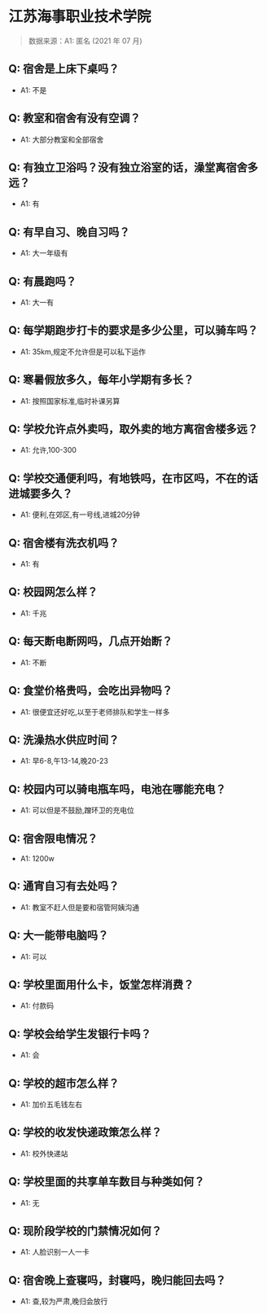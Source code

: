 # 江苏海事职业技术学院

> 数据来源：A1: 匿名 (2021 年 07 月)

## Q: 宿舍是上床下桌吗？

- A1: 不是

## Q: 教室和宿舍有没有空调？

- A1: 大部分教室和全部宿舍

## Q: 有独立卫浴吗？没有独立浴室的话，澡堂离宿舍多远？

- A1: 有

## Q: 有早自习、晚自习吗？

- A1: 大一年级有

## Q: 有晨跑吗？

- A1: 大一有

## Q: 每学期跑步打卡的要求是多少公里，可以骑车吗？

- A1: 35km,规定不允许但是可以私下运作

## Q: 寒暑假放多久，每年小学期有多长？

- A1: 按照国家标准,临时补课另算

## Q: 学校允许点外卖吗，取外卖的地方离宿舍楼多远？

- A1: 允许,100-300

## Q: 学校交通便利吗，有地铁吗，在市区吗，不在的话进城要多久？

- A1: 便利,在郊区,有一号线,进城20分钟

## Q: 宿舍楼有洗衣机吗？

- A1: 有

## Q: 校园网怎么样？

- A1: 千兆

## Q: 每天断电断网吗，几点开始断？

- A1: 不断

## Q: 食堂价格贵吗，会吃出异物吗？

- A1: 很便宜还好吃,以至于老师排队和学生一样多

## Q: 洗澡热水供应时间？

- A1: 早6-8,午13-14,晚20-23

## Q: 校园内可以骑电瓶车吗，电池在哪能充电？

- A1: 可以但是不鼓励,蹭环卫的充电位

## Q: 宿舍限电情况？

- A1: 1200w

## Q: 通宵自习有去处吗？

- A1: 教室不赶人但是要和宿管阿姨沟通

## Q: 大一能带电脑吗？

- A1: 可以

## Q: 学校里面用什么卡，饭堂怎样消费？

- A1: 付款码

## Q: 学校会给学生发银行卡吗？

- A1: 会

## Q: 学校的超市怎么样？

- A1: 加价五毛钱左右

## Q: 学校的收发快递政策怎么样？

- A1: 校外快递站

## Q: 学校里面的共享单车数目与种类如何？

- A1: 无

## Q: 现阶段学校的门禁情况如何？

- A1: 人脸识别一人一卡

## Q: 宿舍晚上查寝吗，封寝吗，晚归能回去吗？

- A1: 查,较为严肃,晚归会放行

